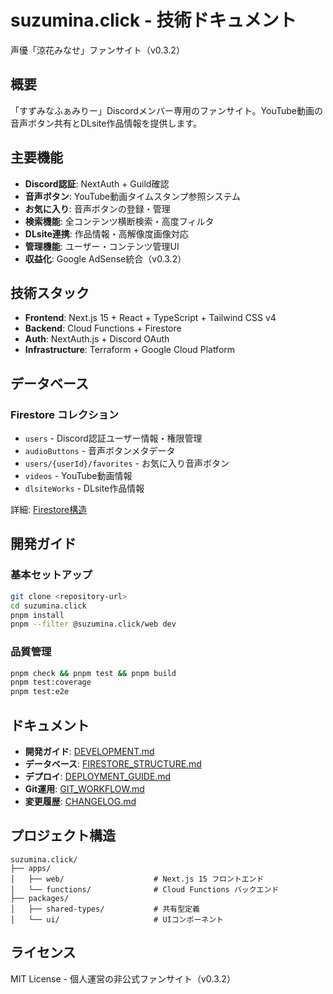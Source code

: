 # suzumina.click - 技術ドキュメント

声優「涼花みなせ」ファンサイト（v0.3.2）

## 概要

「すずみなふぁみりー」Discordメンバー専用のファンサイト。YouTube動画の音声ボタン共有とDLsite作品情報を提供します。

## 主要機能

- **Discord認証**: NextAuth + Guild確認
- **音声ボタン**: YouTube動画タイムスタンプ参照システム
- **お気に入り**: 音声ボタンの登録・管理
- **検索機能**: 全コンテンツ横断検索・高度フィルタ
- **DLsite連携**: 作品情報・高解像度画像対応
- **管理機能**: ユーザー・コンテンツ管理UI
- **収益化**: Google AdSense統合（v0.3.2）

## 技術スタック

- **Frontend**: Next.js 15 + React + TypeScript + Tailwind CSS v4
- **Backend**: Cloud Functions + Firestore
- **Auth**: NextAuth.js + Discord OAuth
- **Infrastructure**: Terraform + Google Cloud Platform

## データベース

### Firestore コレクション

- `users` - Discord認証ユーザー情報・権限管理
- `audioButtons` - 音声ボタンメタデータ
- `users/{userId}/favorites` - お気に入り音声ボタン
- `videos` - YouTube動画情報
- `dlsiteWorks` - DLsite作品情報

詳細: [Firestore構造](./FIRESTORE_STRUCTURE.md)

## 開発ガイド

### 基本セットアップ

```bash
git clone <repository-url>
cd suzumina.click
pnpm install
pnpm --filter @suzumina.click/web dev
```

### 品質管理

```bash
pnpm check && pnpm test && pnpm build
pnpm test:coverage
pnpm test:e2e
```

## ドキュメント

- **開発ガイド**: [DEVELOPMENT.md](./DEVELOPMENT.md)
- **データベース**: [FIRESTORE_STRUCTURE.md](./FIRESTORE_STRUCTURE.md)
- **デプロイ**: [DEPLOYMENT_GUIDE.md](./DEPLOYMENT_GUIDE.md)
- **Git運用**: [GIT_WORKFLOW.md](./GIT_WORKFLOW.md)
- **変更履歴**: [CHANGELOG.md](./CHANGELOG.md)

## プロジェクト構造

```
suzumina.click/
├── apps/
│   ├── web/                    # Next.js 15 フロントエンド
│   └── functions/              # Cloud Functions バックエンド
├── packages/
│   ├── shared-types/           # 共有型定義
│   └── ui/                     # UIコンポーネント
```

## ライセンス

MIT License - 個人運営の非公式ファンサイト（v0.3.2）